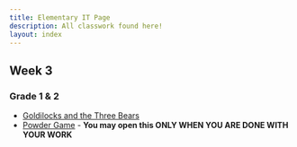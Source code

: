 ```yaml
---
title: Elementary IT Page
description: All classwork found here!
layout: index
---
```


## Week 3

### Grade 1 & 2

+ [Goldilocks and the Three Bears](w3m.pdf)
+ [Powder Game](https://dan-ball.jp/en/javagame/dust/) - **You may open this ONLY WHEN YOU ARE DONE WITH YOUR WORK**

